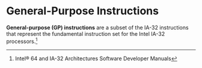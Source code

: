 # General-Purpose Instructions
**General-purpose (GP) instructions** are a subset of the IA-32 instructions that represent the fundamental instruction set for the Intel IA-32 processors.[^sdm]

[^sdm]: Intel® 64 and IA-32 Architectures Software Developer Manuals